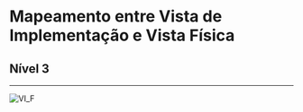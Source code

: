 # Mapeamento entre Vista de Implementação e Vista Física
## Nível 3


--------------------------------


![VI_F](VI_F.png)